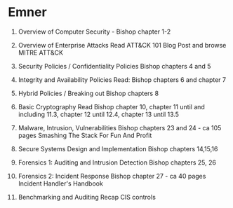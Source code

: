 # Emner

1. Overview of Computer Security - Bishop chapter 1-2

2. Overview of Enterprise Attacks Read ATT&CK 101 Blog Post and browse MITRE ATT&CK

3. Security Policies / Confidentiality Policies Bishop chapters 4 and 5

4. Integrity and Availability Policies Read: Bishop chapters 6 and chapter 7

5. Hybrid Policies / Breaking out Bishop chapters 8

6. Basic Cryptography Read Bishop chapter 10, chapter 11 until and including 11.3, chapter 12 until 12.4, chapter 13 until 13.5

7. Malware, Intrusion, Vulnerabilities Bishop chapters 23 and 24 - ca 105 pages Smashing The Stack For Fun And Profit

8. Secure Systems Design and Implementation Bishop chapters 14,15,16

9. Forensics 1: Auditing and Intrusion Detection Bishop chapters 25, 26

10. Forensics 2: Incident Response Bishop chapter 27 - ca 40 pages Incident Handler's Handbook

11. Benchmarking and Auditing Recap CIS controls
